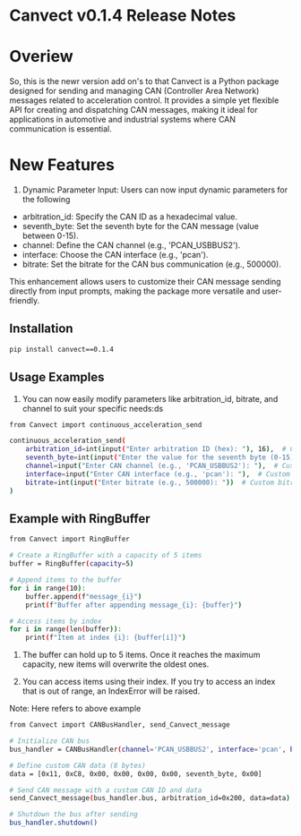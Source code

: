 # Canvect v0.1.4 Release Notes

# Overiew
So, this is the newr version add on's to that Canvect is a Python package designed for sending and managing CAN (Controller Area Network) messages related to acceleration control. It provides a simple yet flexible API for creating and dispatching CAN messages, making it ideal for applications in automotive and industrial systems where CAN communication is essential.

# New Features
1. Dynamic Parameter Input: Users can now input dynamic parameters for the following

- arbitration_id: Specify the CAN ID as a hexadecimal value.
- seventh_byte: Set the seventh byte for the CAN message (value between 0-15).
- channel: Define the CAN channel (e.g., 'PCAN_USBBUS2').
- interface: Choose the CAN interface (e.g., 'pcan').
- bitrate: Set the bitrate for the CAN bus communication (e.g., 500000).

This enhancement allows users to customize their CAN message sending directly from input prompts, making the package more versatile and user-friendly.

## Installation

```bash
pip install canvect==0.1.4

```

## Usage Examples

1. You can now easily modify parameters like arbitration_id, bitrate, and channel to suit your specific needs:ds

```bash 
from Canvect import continuous_acceleration_send

continuous_acceleration_send(
    arbitration_id=int(input("Enter arbitration ID (hex): "), 16),  # Custom CAN ID
    seventh_byte=int(input("Enter the value for the seventh byte (0-15): ")),  # Seventh byte
    channel=input("Enter CAN channel (e.g., 'PCAN_USBBUS2'): "),  # Custom CAN channel
    interface=input("Enter CAN interface (e.g., 'pcan'): "),  # Custom interface
    bitrate=int(input("Enter bitrate (e.g., 500000): "))  # Custom bitrate
)

```


## Example with RingBuffer

```bash 
from Canvect import RingBuffer

# Create a RingBuffer with a capacity of 5 items
buffer = RingBuffer(capacity=5)

# Append items to the buffer
for i in range(10):
    buffer.append(f"message_{i}")
    print(f"Buffer after appending message_{i}: {buffer}")

# Access items by index
for i in range(len(buffer)):
    print(f"Item at index {i}: {buffer[i]}")


```
1. The buffer can hold up to 5 items. Once it reaches the maximum capacity, new items will overwrite the oldest ones.

2. You can access items using their index. If you try to access an index that is out of range, an IndexError will be raised.

Note: Here refers to above example


```bash 
from Canvect import CANBusHandler, send_Canvect_message

# Initialize CAN bus
bus_handler = CANBusHandler(channel='PCAN_USBBUS2', interface='pcan', bitrate=500000)

# Define custom CAN data (8 bytes)
data = [0x11, 0xC8, 0x00, 0x00, 0x00, 0x00, seventh_byte, 0x00]

# Send CAN message with a custom CAN ID and data
send_Canvect_message(bus_handler.bus, arbitration_id=0x200, data=data)

# Shutdown the bus after sending
bus_handler.shutdown()

```
